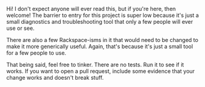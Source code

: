 Hi! I don't expect anyone will ever read this, but if you're here,
then welcome! The barrier to entry for this project is super low
because it's just a small diagnostics and troubleshooting tool that
only a few people will ever use or see.

There are also a few Rackspace-isms in it that would need to be
changed to make it more generically useful. Again, that's because it's
just a small tool for a few people to use.

That being said, feel free to tinker. There are no tests. Run it to
see if it works. If you want to open a pull request, include some
evidence that your change works and doesn't break stuff.
